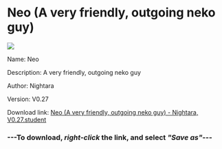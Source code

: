 # Neo (A very friendly, outgoing neko guy)

<img src = "https://raw.githubusercontent.com/Arbiter1223/Koukou-Gurashi-Custom-Students/master/Students/Files/Neo%20(A%20very%20friendly%2C%20outgoing%20neko%20guy).png">

Name: Neo

Description: A very friendly, outgoing neko guy

Author: Nightara

Version: V0.27

Download link: <a href="https://raw.githubusercontent.com/Arbiter1223/Koukou-Gurashi-Custom-Students/master/Students/Files/Neo%20(A%20very%20friendly%2C%20outgoing%20neko%20guy)%20-%20Nightara%2C%20V0.27.student">Neo (A very friendly, outgoing neko guy) - Nightara, V0.27.student</a>

### ---**To download, _right-click_ the link, and select _"Save as"_**---

